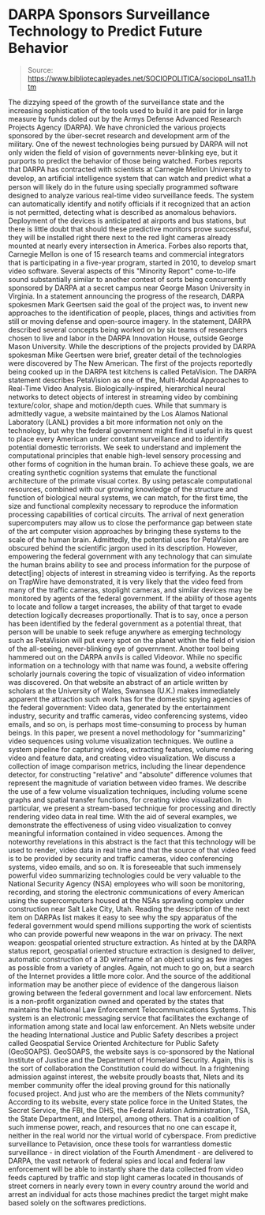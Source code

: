 # DARPA Sponsors Surveillance Technology to Predict Future Behavior

> Source: https://www.bibliotecapleyades.net/SOCIOPOLITICA/sociopol_nsa11.htm

The dizzying speed of the growth of the
surveillance state and the increasing sophistication of the tools used
to build it are paid for in large measure by funds doled out by the
Armys Defense Advanced Research Projects Agency (DARPA).
We
have chronicled the various projects
sponsored by the über-secret research and development arm of the
military.
One of the newest technologies being pursued
by DARPA will not only widen the field of vision of governments
never-blinking eye, but it purports to predict the behavior of those
being watched.
Forbes reports
that DARPA has contracted with scientists at Carnegie Mellon University
to develop,
an
artiﬁcial intelligence system that can watch and predict what a
person will likely do in the future using specially programmed
software designed to analyze various real-time video surveillance
feeds. The system can automatically identify and notify officials if
it recognized that an action is not permitted, detecting what is
described as anomalous behaviors.
Deployment of the devices is anticipated at
airports and bus stations, but there is little doubt that should these
predictive monitors prove successful, they will be installed right there
next to the red light cameras already mounted at nearly every
intersection in America.
Forbes also
reports that,
Carnegie Mellon is one of 15 research
teams and commercial integrators that is participating in a
five-year program, started in 2010, to develop smart video
software.
Several aspects of this "Minority
Report" come-to-life sound substantially similar to another contest
of sorts being concurrently sponsored by DARPA at a secret campus near
George Mason University in Virginia.
In
a statement announcing the progress of the research, DARPA spokesmen
Mark Geertsen said the goal of the project was,
to invent new approaches to the
identification of people, places, things and activities from still
or moving defense and open-source imagery.
In the statement, DARPA described several
concepts being worked on by six teams of researchers chosen to live and
labor in the DARPA Innovation House, outside George Mason University.
While the descriptions of the projects
provided by DARPA spokesman Mike Geertsen were brief, greater detail of
the technologies were discovered by The New American.
The first of the projects reportedly being
cooked up in the DARPA test kitchens is called PetaVision.
The DARPA statement describes PetaVision as
one of the,
Multi-Modal Approaches to Real-Time
Video Analysis. Biologically-inspired, hierarchical neural networks
to detect objects of interest in streaming video by combining
texture/color, shape and motion/depth cues.
While that summary is admittedly vague,
a website maintained by the Los Alamos National Laboratory (LANL)
provides a bit more information not only on the technology, but why the
federal government might find it useful in its quest to place every
American under constant surveillance and to identify potential domestic
terrorists.
We seek to understand and implement the
computational principles that enable high-level sensory processing and
other forms of cognition in the human brain. To achieve these goals, we
are creating synthetic cognition systems that emulate the functional
architecture of the primate visual cortex.
By using petascale computational resources,
combined with our growing knowledge of the structure and function of
biological neural systems, we can match, for the first time, the size
and functional complexity necessary to reproduce the information
processing capabilities of cortical circuits.
The arrival of next generation
supercomputers may allow us to close the performance gap between state
of the art computer vision approaches by bringing these systems to the
scale of the human brain.
Admittedly, the potential uses for
PetaVision are obscured behind the scientific jargon used in its
description.
However, empowering the federal government
with any technology that can simulate the human brains ability to see
and process information for the purpose of detect[ing] objects of
interest in streaming video is terrifying.
As the reports on
TrapWire have demonstrated, it is very likely that the video feed
from many of the traffic cameras, stoplight cameras, and similar devices
may be monitored by agents of the federal government.
If the ability of those agents to locate and
follow a target increases, the ability of that target to evade detection
logically decreases proportionally.
That is to say, once a person has been
identified by the federal government as a potential threat, that person
will be unable to seek refuge anywhere as emerging technology such as
PetaVision will put every spot on the planet within the field of vision
of the all-seeing, never-blinking eye of government.
Another tool being hammered out on the DARPA
anvils is called Videovor. While no specific information on a technology
with that name was found,
a
website offering scholarly journals covering the topic of
visualization of video information was
discovered.
On that website an abstract of an article
written by scholars at the University of Wales, Swansea (U.K.) makes
immediately apparent the attraction such work has for the domestic
spying agencies of the federal government:
Video data, generated by the entertainment
industry, security and traffic cameras, video conferencing systems,
video emails, and so on, is perhaps most time-consuming to process by
human beings. In this paper, we present a novel methodology for
"summarizing" video sequences using volume visualization techniques.
We outline a system pipeline for capturing
videos, extracting features, volume rendering video and feature data,
and creating video visualization. We discuss a collection of image
comparison metrics, including the linear dependence detector, for
constructing "relative" and "absolute" difference volumes that represent
the magnitude of variation between video frames.
We describe the use of a few volume
visualization techniques, including volume scene graphs and spatial
transfer functions, for creating video visualization. In particular, we
present a stream-based technique for processing and directly rendering
video data in real time.
With the aid of several examples, we
demonstrate the effectiveness of using video visualization to convey
meaningful information contained in video sequences.
Among the noteworthy revelations in this
abstract is the fact that this technology will be used to render,
video data in real time and that the
source of that video feed is to be provided by security and traffic
cameras, video conferencing systems, video emails, and so on.
It is foreseeable that such immensely
powerful video summarizing technologies could be very valuable to the
National Security Agency (NSA) employees who will soon be monitoring,
recording, and storing the electronic communications of every American
using the supercomputers housed at the NSAs sprawling complex under
construction near Salt Lake City, Utah.
Reading the description of the next item on
DARPAs list makes it easy to see why the spy apparatus of the federal
government would spend millions supporting the work of scientists who
can provide powerful new weapons in the war on privacy. The next weapon:
geospatial oriented structure extraction.
As hinted at by the DARPA status report,
geospatial oriented structure extraction is designed to deliver,
automatic construction of a 3D
wireframe of an object using as few images as possible from a
variety of angles.
Again, not much to go on, but a search of
the Internet provides a little more color.
And the source of the additional information
may be another piece of evidence of the dangerous liaison growing
between the federal government and local law enforcement.
Nlets is a non-profit organization owned and
operated by the states that maintains the National Law Enforcement
Telecommunications Systems. This system is an electronic messaging
service that facilitates the exchange of information among state and
local law enforcement.
An Nlets website under the
heading International Justice and Public Safety describes a project
called Geospatial Service Oriented Architecture for Public Safety (GeoSOAPS).
GeoSOAPS, the website says is co-sponsored
by the National Institute of Justice and the Department of Homeland
Security. Again, this is the sort of collaboration the Constitution
could do without.
In a frightening admission against interest,
the website proudly boasts that,
Nlets and its member community offer
the ideal proving ground for this nationally focused project.
And just who are the members of the Nlets
community?
According to its website, every state police
force in the United States, the Secret Service, the FBI, the DHS, the
Federal Aviation Administration, TSA, the State Department, and
Interpol, among others.
That is a coalition of such immense power,
reach, and resources that no one can escape it, neither in the real
world nor the virtual world of cyberspace.
From predictive surveillance to Petavision,
once these tools for warrantless domestic surveillance - in direct
violation of the Fourth Amendment - are delivered to DARPA, the vast
network of federal spies and local and federal law enforcement will be
able to instantly share the data collected from video feeds captured by
traffic and stop light cameras located in thousands of street corners in
nearly every town in every country around the world and arrest an
individual for acts those machines predict the target might make based
solely on the softwares predictions.

